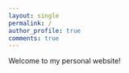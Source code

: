```yaml
---
layout: single
permalink: /
author_profile: true
comments: true
---
```


Welcome to my personal website! 
